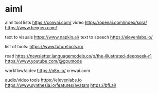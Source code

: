 # aiml
aiml tool lists
https://convai.com/
video https://openai.com/index/sora/
      https://www.heygen.com/
      
text to visuals https://www.napkin.ai/
text to speech https://elevenlabs.io/


list of tools:
https://www.futuretools.io/



read
https://newsletter.languagemodels.co/p/the-illustrated-deepseek-r1
https://www.youtube.com/@gpumode


workflow/aidev
https://n8n.io/
crewai.com

audio/video tools
https://elevenlabs.io
https://www.synthesia.io/features/avatars
https://bfl.ai/
